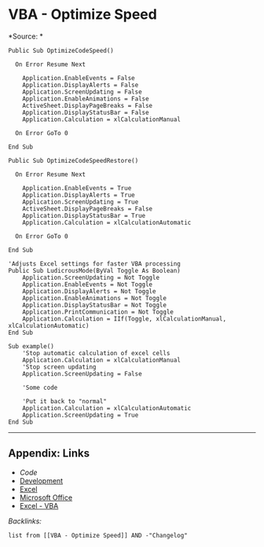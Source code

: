 # VBA - Optimize Speed

\*Source: *

````VBA
Public Sub OptimizeCodeSpeed()

  On Error Resume Next

    Application.EnableEvents = False
    Application.DisplayAlerts = False
    Application.ScreenUpdating = False
    Application.EnableAnimations = False
    ActiveSheet.DisplayPageBreaks = False
    Application.DisplayStatusBar = False
    Application.Calculation = xlCalculationManual
         
  On Error GoTo 0
                   
End Sub
````

````VBA
Public Sub OptimizeCodeSpeedRestore()

  On Error Resume Next

    Application.EnableEvents = True
    Application.DisplayAlerts = True
    Application.ScreenUpdating = True
    ActiveSheet.DisplayPageBreaks = False
    Application.DisplayStatusBar = True
    Application.Calculation = xlCalculationAutomatic

  On Error GoTo 0

End Sub
````

````VBA
'Adjusts Excel settings for faster VBA processing
Public Sub LudicrousMode(ByVal Toggle As Boolean)
    Application.ScreenUpdating = Not Toggle
    Application.EnableEvents = Not Toggle
    Application.DisplayAlerts = Not Toggle
    Application.EnableAnimations = Not Toggle
    Application.DisplayStatusBar = Not Toggle
    Application.PrintCommunication = Not Toggle
    Application.Calculation = IIf(Toggle, xlCalculationManual, xlCalculationAutomatic)
End Sub
````

````VBA
Sub example()
	'Stop automatic calculation of excel cells
	Application.Calculation = xlCalculationManual
	'Stop screen updating
	Application.ScreenUpdating = False

	'Some code

	'Put it back to "normal"
	Application.Calculation = xlCalculationAutomatic
	Application.ScreenUpdating = True
End Sub
````

---

## Appendix: Links

* *Code*
* [Development](../../../../MOCs/Development.md)
* [Excel](../../../../../3-Resources/Tools/Microsoft%20Office/Excel/Excel.md)
* [Microsoft Office](../../../../../3-Resources/Tools/Microsoft%20Office/Microsoft%20Office.md)
* [Excel - VBA](../../../../../3-Resources/Tools/Microsoft%20Office/Excel/Excel%20-%20VBA.md)

*Backlinks:*

````dataview
list from [[VBA - Optimize Speed]] AND -"Changelog"
````
